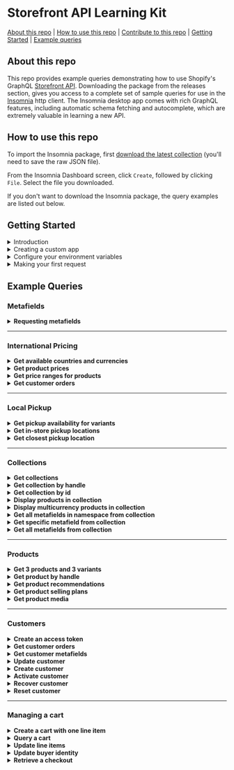 # Storefront API Learning Kit

[About this repo](#about-this-repo) | [How to use this repo](#how-to-use-this-repo) | [Contribute to this repo](https://github.com/Shopify/storefront-api-learning-kit/blob/main/contributing.md) | [Getting Started](#getting-started) | [Example queries](#example-queries)

## About this repo

This repo provides example queries demonstrating how to use Shopify's GraphQL [Storefront API](https://shopify.dev/docs/storefront-api/getting-started). Downloading the package from the releases section, gives you access to a complete set of sample queries for use in the [Insomnia](https://insomnia.rest/) http client. The Insomnia desktop app comes with rich GraphQL features, including automatic schema fetching and autocomplete, which are extremely valuable in learning a new API.

## How to use this repo

To import the Insomnia package, first [download the latest collection](https://github.com/Shopify/storefront-api-learning-kit/blob/main/builds/storefront-api-learning-kit-insomnia.json) (you'll need to save the raw JSON file).

From the Insomnia Dashboard screen, click `Create`, followed by clicking `File`. Select the file you downloaded.

If you don't want to download the Insomnia package, the query examples are listed out below.

## Getting Started

<details><summary>Introduction</summary>
<p>

 This learning kit provides a set of common GraphQL queries and mutations used with the Shopify Storefront API.

If not already familiar with GraphQL, or Shopify APIs, please consult the Shopify GraphQL learning kit https://www.shopify.com/partners/blog/shopify-graphql-learning-kit (NOTE: As of January 2022, private apps have been deprecated and custom apps are to be used instead: https://help.shopify.com/en/manual/apps/app-types#custom-apps)

The Shopify Storefront API gives you full creative control to customize your customers' buying experience.

With the Storefront API you can access several Shopify resource types with the following access scopes:

-   Read products, variants, and collections.
-   Read and modify customer details.
-   Read and modify checkouts.
-   Read store content like articles, blogs and comments.
-   Read subscription selling plans
-   Read and modify cart objects.

Unlike the Admin API, the Storefront API is an unauthenticated API.
Any data exposed by the Storefront API can be seen by any visitor to the store.
Only use the Storefront API when you're comfortable with that risk and the data that is being exposed.
Risk can be mitigated by only providing access scopes required.
For a complete list of access scopes consult Shopify documentation at https://shopify.dev/docs/storefront-api/access-scopes

Access to the Storefront API can be granted by a merchant via a public sales channel, or custom app.
For simplicity of this tutorial, we'll use a custom app to grant access to the Storefront API.
The process to create a custom app is documented in the next section titled "Creating a custom app".

Documentation for accessing the Storefront API via a public sales channel and custom app can be found at https://shopify.dev/api/examples/storefront-api#requirements

The home of Storefront API-related developer documents and tutorials can be found at https://shopify.dev/docs/storefront-api

</p>
</details>

<details><summary>Creating a custom app</summary>
<p>

To start using the Storefront API we'll be need to create a custom app.

1.  From your Shopify Admin, select Apps.
2.  Click "Develop apps" on the top right.
3.  Click "Create an app" on  the top right.
4.  Fill out the details in the "Create an app" modal.
5.  Click "Configure Storefront API scopes" within your App Overview.
6.  Under Configurations, add the Storefront API access scopes you require. https://screenshot.click/17-25-me6zp-j5iav.png
7.  Click Save.
8.  Under "API credentials", click Install app to get your credentials. https://screenshot.click/17-26-vjpmi-6y2u1.png

</p>
</details>

<details><summary>Configure your environment variables</summary>
<p>

Environment variables are JSON key-value pairs that allow you to refer to values without having to write them out every time.

For the tutorial, three environment variables will be utilized.

1.  “base_url” will be the Shopify store being connected to.

-   If your store is mydevstore.myshopify.com, enter “mydevstore.myshopify.com” here.

2.  “api_version” is the Storefront API version used for the API requests.

-   This can be changed to an earlier version or unstable depending on your use case.

3.  "storefront_access_token" used to populate the X-Shopify-Storefront-Access-Token request header

-   This storefront access token generated from creating a custom app.

</p>
</details>

<details><summary>Making your first request</summary>
<p>

You should see at the top of the frame that we're using the "base_url" and "api_version" to build out the address for the endpoint.
You can also click "Header" at the top to see the use of the "storefront_access_token".
Hovering over either of these should show you the value that will be substituted into the request.
If you don’t see your values, ensure you have the right environment selected.

Once you've confirmed these three fields are set in your environment, try running the shop query below.
If the Storefront API access token has been configured correctly, you should get your shop’s info back.

```graphql
query getShopDetails {
    shop {
        name
        primaryDomain {
            host
            url
        }
        paymentSettings {
            currencyCode
            acceptedCardBrands
            enabledPresentmentCurrencies
        }
    }
}
```

</p>
</details>

## Example Queries

### Metafields

<details><summary><strong> Requesting metafields</strong></summary>
<p>

Metafields allow merchants to store additional information for Shopify resources including:

-   Products
-   Collections
-   Customers
-   Blogs
-   Pages
-   Shop

Unlike the Admin API, metafields must first be made visible to the Storefront API.
To make metafields visible to the Storefront API use the Shopify Admin API mutation metafieldStorefrontVisibilityCreate.
For more information on the metafieldStorefrontVisibilityCreate mutation consult the Shopify Admin API doc https://shopify.dev/docs/admin-api/graphql/reference/metafields/metafieldstorefrontvisibilitycreate

For a complete Storefront API metafield reference please consult the metafield tutorial at
https://shopify.dev/tutorials/retrieve-metafields-with-storefront-apiexpose-metafields-to-the-storefront-api

Once the metafield for the given resource has been made visible to the Storefront API, it can be queried from that resource.

For the resource types listed above, both a single metafield, and paginated list can be queried.

The following example queries the Shop resource for the first ten available metafields using the shop's MetafieldConnection.

```graphql
query getShopMetafields {
    shop {
        name
        metafields(first: 10) {
            pageInfo {
                hasNextPage
                hasPreviousPage
            }
            edges {
                cursor
                node {
                    id
                    namespace
                    key
                    valueType
                    value
                }
            }
        }
    }
}
```

</p>
</details>
<hr>

### International Pricing

<details><summary><strong>Get available countries and currencies</strong></summary>
<p>

```graphql
query getCountriesAndCurrencies @inContext(country: FR) {
    localization {
        availableCountries {
            currency {
                isoCode
                name
                symbol
            }
            isoCode
            name
            unitSystem
        }
        country {
            currency {
                isoCode
                name
                symbol
            }
            isoCode
            name
            unitSystem
        }
    }
}
```

</p>
</details>

<details><summary><strong>Get product prices</strong></summary>
<p>

```graphql
query allProducts @inContext(country: CA) {
    products(first: 1) {
        edges {
            node {
                variants(first: 1) {
                    edges {
                        node {
                            priceV2 {
                                amount
                                currencyCode
                            }
                        }
                    }
                }
            }
        }
    }
}
```

</p>
</details>

<details><summary><strong>Get price ranges for products</strong></summary>
<p>

```graphql
query getProductPriceRanges @inContext(country: CA) {
    products(first: 1) {
        edges {
            node {
                title
                priceRange {
                    minVariantPrice {
                        amount
                        currencyCode
                    }
                    maxVariantPrice {
                        amount
                        currencyCode
                    }
                }
                compareAtPriceRange {
                    minVariantPrice {
                        amount
                        currencyCode
                    }
                    maxVariantPrice {
                        amount
                        currencyCode
                    }
                }
            }
        }
    }
}
```

</p>
</details>

<details><summary><strong>Get customer orders</strong></summary>
<p>

```graphql
query getcustomerOrders @inContext(country: FR) {
    customer(customerAccessToken: "token") {
        orders(first: 10) {
            edges {
                node {
                    totalPriceV2 {
                        amount
                        currencyCode # order's currency - USD (point in time)
                    }
                    lineItems(first: 10) {
                        edges {
                            node {
                                originalTotalPrice {
                                    amount
                                    currencyCode # order's currency - USD (point in time)
                                }
                                variant {
                                    priceV2 {
                                        amount
                                        currencyCode # EUR variant's currency (past context)
                                    }
                                }
                            }
                        }
                    }
                }
            }
        }
    }
}
```

</p>
</details>
<hr>

### Local Pickup

<details><summary><strong>Get pickup availability for variants</strong></summary>
<p>

```graphql
query GetPickUpAvailability {
  product(first: 1) {
    edges {
      node {
        variants(first: 1) {
          edges {
            node {
              storeAvailability(first: 1) {
                edges {
                  node {
                    available
                    pickUpTime
                    location {
                      name
                    }
                  }
                }
              }
            }
          }
        }
      }
    }
  }
}
```

</p>
</details>

<details><summary><strong>Get in-store pickup locations</strong></summary>
<p>

```graphql
query LocationsByDistance($location: GeoCoordinateInput!) {
    locations(near: $location, first: 5, sortKey: DISTANCE) {
        edges {
            node {
                id
                name
                address {
                    formatted
                }
            }
        }
    }
}
```

_Variables_

```
{
	"location": {
		"latitude": 45.4553,
		"longitude": -75.6973
	}
}
```

</p>
</details>

<details><summary><strong>Get closest pickup location</strong></summary>
<p>

```graphql
query NearestPickupAvailability
@inContext(preferredLocationId: "Z2lkOi8vc2hvcGlmeS9Mb2NhdGlvbi8x") {
    node(id: "Z2lkOi8vc2hvcGlmeS9Qcm9kdWN0VmFyaWFudC8z") {
        ... on ProductVariant {
            storeAvailability(first: 3) {
                edges {
                    node {
                        location {
                            name
                            address {
                                formatted
                            }
                        }
                    }
                }
            }
        }
    }
}
```

</p>
</details>
<hr>

### Collections

<details><summary><strong>Get collections</strong></summary>
<p>

Simple query to return the first 10 collections in the shop

Since a shop can contain multiple collections, pagination is required

```graphql
{
    collections(first: 10) {
        edges {
            cursor
            node {
                id
                handle
            }
        }
        pageInfo {
            hasNextPage
            hasPreviousPage
        }
    }
}
```

</p>
</details>

<details><summary><strong>Get collection by handle</strong></summary>
<p>

Simple query to return details from a collection object by passing the collection.handle as an argument

```graphql
{
    collectionByHandle(handle: "all") {
        id
        handle
    }
}
```

</p>
</details>

<details><summary><strong>Get collection by id</strong></summary>
<p>

Query that returns details from a collection object by passing the collection.id as an argument
Since the `node` connection can apply to a range of different objects, a fragment is required to specify the type being returned
In this example, the "... on Collection" fragment allows us to return fields from a collection object

```graphql
{
    node(id: "Z2lkOi8vc2hvcGlmeS9Db2xsZWN0aW9uLzIxMjIzNzgxMTczNA==") {
        ... on Collection {
            id
            handle
        }
    }
}
```

</p>
</details>

<details><summary><strong>Display products in collection</strong></summary>
<p>

This query returns data from a single collection, specified by the handle.

The data returned in the product connection can be used to display a page of products.

The `products` connection requires pagination in this query, since collections can contain a large number of products. This query includes the `sortKey` argument on the products connection, this returns products in the order specified by the sortKey

Products can contain multiple images, so the `images` connection requires pagination. In this example we only want to display 1 image per product, so we're only asking for first:1

Since products can contain multiple variants, we've asked the products connection to return price ranges.

The 'priceRange' object returns prices in the shop's currency. Multicurrency will be demonstrated in the next example

```graphql
{
    collectionByHandle(handle: "all") {
        id
        title
        products(first: 50, sortKey: BEST_SELLING) {
            edges {
                node {
                    id
                    title
                    vendor
                    availableForSale
                    images(first: 1) {
                        edges {
                            node {
                                id
                                transformedSrc
                                width
                                height
                                altText
                            }
                        }
                    }
                    priceRange {
                        minVariantPrice {
                            amount
                            currencyCode
                        }
                        maxVariantPrice {
                            amount
                            currencyCode
                        }
                    }
                }
            }
        }
    }
}
```

</p>
</details>

<details><summary><strong>Display multicurrency products in collection</strong></summary>
<p>

This query is returning data from a single collection, specified by the handle.

The data being returned in the product connection can be used to display a page of products with multicurrency pricing.

Since products can contain multiple variants, we've asked the products connection to return price ranges.

The 'presentmentPriceRanges' object returns prices in all currencies offered by the shop. Since shops can offer multiple different currencies, the `presentmentPriceRanges` object requires pagination

```graphql
{
    collectionByHandle(handle: "all") {
        id
        title
        products(first: 50, sortKey: BEST_SELLING) {
            edges {
                node {
                    id
                    title
                    vendor
                    availableForSale
                    images(first: 1) {
                        edges {
                            node {
                                id
                                transformedSrc
                                width
                                height
                                altText
                            }
                        }
                    }
                    presentmentPriceRanges(first: 10) {
                        edges {
                            node {
                                minVariantPrice {
                                    amount
                                    currencyCode
                                }
                                maxVariantPrice {
                                    amount
                                    currencyCode
                                }
                            }
                        }
                    }
                }
            }
        }
    }
}
```

</p>
</details>

<details><summary><strong>Get all metafields in namespace from collection</strong></summary>
<p>

Uses the `collectionByHandle` query to specify a collection by passing the handle. The `metafields` connection is using the `namespace` argument to return only metafields in a specific namespace.

Since collections can have a large number of metafields in a given namespace, pagination is required on the `metafields` connection.

```graphql
{
    collectionByHandle(handle: "all") {
        id
        metafields(first: 10, namespace: "global") {
            edges {
                node {
                    namespace
                    key
                    value
                }
            }
        }
    }
}
```

</p>
</details>

<details><summary><strong>Get specific metafield from collection</strong></summary>
<p>

Uses the `collectionByHandle` query to specify a collection by passing the handle.

The `metafield` connection is using the `namespace` and 'key' arguments to return a specific metafield.

Since only 1 metafield can exist in a given namespace with a given key, pagination is not required on the `metafield` connection.

```graphql
{
    collectionByHandle(handle: "all") {
        id
        metafield(namespace: "global", key: "instructions") {
            namespace
            key
            value
        }
    }
}
```

</p>
</details>

<details><summary><strong>Get all metafields from collection</strong></summary>
<p>

Uses the `collectionByHandle` query to specify a collection by passing the handle, and returns a list of all metafields attached to that collection.

Since collections can have a large number of metafields, pagination is required on the `metafields` connection.

```graphql
{
    collectionByHandle(handle: "all") {
        id
        metafields(first: 10) {
            edges {
                node {
                    namespace
                    key
                    value
                }
            }
        }
    }
}
```

</p>
</details>
<hr>

### Products

<details><summary><strong>Get 3 products and 3 variants</strong></summary>
<p>

This query gets the products connection, which is available from the QueryRoot, and asks for the first 3 products.
It selects edges, the node, and fields from each of the returned product objects.
Since products also have a variants connection, we repeat a similar process to get information on the first 3 variants on each of those products.

```graphql
{
    products(first: 3) {
        edges {
            cursor
            node {
                id
                title
                description
                handle
                variants(first: 3) {
                    edges {
                        cursor
                        node {
                            id
                            title
                            quantityAvailable
                            priceV2 {
                                amount
                                currencyCode
                            }
                        }
                    }
                }
            }
        }
    }
}
```

</p>
</details>

<details><summary><strong>Get product by handle</strong></summary>
<p>

This query gets a single product connection, available from the QueryRoot, that matches the handle "my-test-product".

As only one product connection will be returned, we don't need to specify edges, node, or cursor.

```graphql
{
    productByHandle(handle: "my-test-product") {
        id
        title
        description
        variants(first: 3) {
            edges {
                cursor
                node {
                    id
                    title
                    quantityAvailable
                    priceV2 {
                        amount
                        currencyCode
                    }
                }
            }
        }
    }
}
```

</p>
</details>

<details><summary><strong>Get product recommendations</strong></summary>
<p>

This query gets a single product connection, available from the QueryRoot, that matches the base64-encoded id of the product.

As only one product connection will be returned, we don't need to specify edges, node, or cursor.

```graphql
{
    productRecommendations(
        productId: "Z2lkOi8vc2hvcGlmeS9Qcm9kdWN0LzEyMzQ1Njc4OQ=="
    ) {
        id
        title
        description
        variants(first: 3) {
            edges {
                cursor
                node {
                    id
                    title
                    quantityAvailable
                    priceV2 {
                        amount
                        currencyCode
                    }
                }
            }
        }
    }
}
```

</p>
</details>

<details><summary><strong>Get product selling plans</strong></summary>
<p>

This query gets the first 30 products, the first 5 selling plan groups associated with them, and the first 5 selling plans within the groups.

We use fragments to return the price adjustments for each selling plan.

```graphql
{
    products(first: 30) {
        edges {
            node {
                id
                title
                sellingPlanGroups(first: 5) {
                    edges {
                        node {
                            appName
                            name
                            options {
                                name
                                values
                            }
                            sellingPlans(first: 5) {
                                edges {
                                    node {
                                        id
                                        description
                                        recurringDeliveries
                                        priceAdjustments {
                                            adjustmentValue {
                                                ... on SellingPlanPercentagePriceAdjustment {
                                                    adjustmentPercentage
                                                }
                                                ... on SellingPlanFixedAmountPriceAdjustment {
                                                    adjustmentAmount {
                                                        amount
                                                        currencyCode
                                                    }
                                                }
                                                ... on SellingPlanFixedPriceAdjustment {
                                                    price {
                                                        amount
                                                        currencyCode
                                                    }
                                                }
                                            }
                                            orderCount
                                        }
                                        options {
                                            name
                                            value
                                        }
                                    }
                                }
                            }
                        }
                    }
                }
            }
        }
    }
}
```

</p>
</details>

<details><summary><strong>Get product media</strong></summary>
<p>

This query gets 3 products and their media; we use a fragment here to specify the fields that we want to return for each possible media type.

You cannot retrieve media for product variants with the Storefront API, only products. You cannot upload media, add media to a product, or delete media with the Storefront API, use the Admin API for these tasks.

https://shopify.dev/tutorials/manage-product-media-with-admin-api#retrieve-product-media-by-using-the-storefront-api

```graphql
{
    products(first: 3) {
        edges {
            cursor
            node {
                id
                title
                description
                media(first: 10) {
                    edges {
                        node {
                            mediaContentType
                            alt
                            ...mediaFieldsByType
                        }
                    }
                }
            }
        }
    }
}

fragment mediaFieldsByType on Media {
    ... on ExternalVideo {
        id
        host
        embeddedUrl
    }
    ... on MediaImage {
        image {
            originalSrc
        }
    }
    ... on Model3d {
        sources {
            url
            mimeType
            format
            filesize
        }
    }
    ... on Video {
        sources {
            url
            mimeType
            format
            height
            width
        }
    }
}
```

</p>
</details>
<hr>

### Customers

<details><summary><strong>Create an access token</strong></summary>
<p>

The Storefront API allows access to a customer’s addresses, orders and metafields. To access customers, an app must have unauthenticated_read_customers access scope.

To query a customer, a customerAccessToken is required. This is obtained via the customerAccessTokenCreate mutation which exchanges a user’s email address and password for an access token.

```graphql
mutation customerAccessTokenCreate($input: CustomerAccessTokenCreateInput!) {
    customerAccessTokenCreate(input: $input) {
        customerAccessToken {
            accessToken
            expiresAt
        }
        customerUserErrors {
            code
            field
            message
        }
    }
}
```

_Variables_

```json
{
    "input": {
        "email": "user@example.com",
        "password": "HiZqFuDvDdQ7"
    }
}
```

</p>
</details>

<details><summary><strong>Get customer orders</strong></summary>
<p>

To query a customer, a customerAccessToken is required. This is obtained via the customerAccessTokenCreate mutation which exchanges a user’s email address and password for an access token.

```graphql
query getCustomerOrders($customerAccessToken: String!) {
    customer(customerAccessToken: $customerAccessToken) {
        id
        orders(first: 3) {
            edges {
                node {
                    orderNumber
                }
            }
        }
    }
}
```

_Variables_

```json
{
    "customerAccessToken": "d794063da4e26c9b1a8d7b77bdfd6862"
}
```

</p>
</details>

<details><summary><strong>Get customer metafields</strong></summary>
<p>

To query a customer, a customerAccessToken is required. This is obtained via the customerAccessTokenCreate mutation which exchanges a user’s email address and password for an access token.

By default, the Storefront API can't read metafields. To expose specific metafields to the Storefront API, you need to use the GraphQL Admin API to allow them. For each metafield that you want to allow, you need to create a MetafieldStorefrontVisibility record.

https://shopify.dev/tutorials/retrieve-metafields-with-storefront-api#expose-metafields-to-the-storefront-api

```graphql
query CustomerMetafields($customerAccessToken: String!) {
    customer(customerAccessToken: $customerAccessToken) {
        id
        email
        metafields(first: 3) {
            edges {
                node {
                    id
                    key
                    namespace
                    value
                }
            }
        }
    }
}
```

_Variables_

```json
{
    "customerAccessToken": "d794063da4e26c9b1a8d7b77bdfd6862"
}
```

</p>
</details>

<details><summary><strong>Update customer</strong></summary>
<p>

To query a customer, a customerAccessToken is required. This is obtained via the customerAccessTokenCreate mutation which exchanges a user’s email address and password for an access token.

```graphql
mutation customerUpdate(
    $customerAccessToken: String!
    $customer: CustomerUpdateInput!
) {
    customerUpdate(
        customerAccessToken: $customerAccessToken
        customer: $customer
    ) {
        customer {
            id
        }
        customerAccessToken {
            accessToken
            expiresAt
        }
        customerUserErrors {
            code
            field
            message
        }
    }
}
```

_Variables_

```json
{
    "customerAccessToken": "d794063da4e26c9b1a8d7b77bdfd6862",
    "customer": {
        "phone": "+61401425227"
    }
}
```

</p>
</details>
<details><summary><strong>Create customer</strong></summary>
<p>

To query a customer, a customerAccessToken is required. This is obtained via the customerAccessTokenCreate mutation which exchanges a user’s email address and password for an access token.

This mutation will create a customer with password for the customer to login.

```graphql
mutation customerCreate($input: CustomerCreateInput!) {
  customerCreate(input: $input) {
    customer {
      id
      email
      firstName
      lastName
      phone
    }
    customerUserErrors {
      code
      field
      message
    }
  }
}
```

_Variables_

```json
{
    "input": {
      "acceptsMarketing": true,
      "email": "example@example.com",
      "firstName": "John",
      "lastName": "Smith",
      "password": "qwerty12345",
      "phone": "1234567890"
    }
  }
```

</p>
</details>

<details><summary><strong>Activate customer</strong></summary>
<p>

To query a customer, a customerAccessToken is required. This is obtained via the customerAccessTokenCreate mutation which exchanges a user’s email address and password for an access token.

Once a customer is created, an email will be sent to the customer with the account activiation url. This mutation will use the activationToken from the activation url to active the customer account. 

You can also use the url directly to activate the customer account. See customerActiveByUrl mutation https://shopify.dev/api/storefront/2022-10/mutations/customerActivateByUrl

```graphql

mutation customerActivate($id: ID!, $input: CustomerActivateInput!) {
  customerActivate(id: $id, input: $input) {
    customer {
      id
      email
      firstName
      lastName
      phone
    }
    customerAccessToken {
      accessToken
      expiresAt
    }
    customerUserErrors {
      code
      field
      message
    }
  }
}


```

_Variables_

```json
{
	"id": "gid://shopify/Customer/5820694691862",
	"input": {
		"activationToken": "da48cbd301e7c31a9d5dca03fcf5cdb6-1671054502",
		"password": "qwerty12345"
	}
}
```

</p>
</details>


<details><summary><strong>Recover customer</strong></summary>
<p>

This mutation will send a email  to customer for reset password of the customer account.
Note that this mutation is throttled by IP.

```graphql

mutation customerRecover($email: String!) {
  customerRecover(email: $email) {
    customerUserErrors {
      code
      field
      message
    }
  }
}


```

_Variables_

```json
{
	"email":"example@example.com"
}
```

</p>
</details>

<details><summary><strong>Reset customer</strong></summary>
<p>
This mutation is for reset the customer account password. After sending customerRecover mutation, the customer will receive an email with recovery url for reset customer. The url will contain the customer id and resetToken.

You can also use the url directly to reset the customer account. See customerResetByUrl mutation https://shopify.dev/api/storefront/2022-10/mutations/customerResetByUrl

```graphql

mutation customerReset($id: ID!, $input: CustomerResetInput!) {
  customerReset(id: $id, input: $input) {
    customer {
      id
      email
      firstName
      lastName
      phone
    }
    customerAccessToken {
      accessToken
      expiresAt
    }
    customerUserErrors {
      code
      field
      message
    }
  }
}


```

_Variables_

```json
{
	"id": "gid://shopify/Customer/5820694691862",
	"input": {
		"password": "12345qwerty",
		"resetToken": "2279f05aebbb8319553e46f2b71c88c7-1671131136"
	}
}
```

</p>
</details>

<hr>

### Managing a cart

<details><summary><strong>Create a cart with one line item</strong></summary>
<p>

```graphql
mutation customerAccessTokenCreate($input: CustomerAccessTokenCreateInput!) {
    customerAccessTokenCreate(input: $input) {
        customerAccessToken {
            accessToken
            expiresAt
        }
        customerUserErrors {
            code
            field
            message
        }
    }
}
```

_Variables_

```json
{
	"cartInput": {
		"lines": [
			{
				"quantity": 1,
				"merchandiseId": "Z2lkOi8vc2hvcGlmeS9Qcm9kdWN0VmFyaWFudC8zOTg1Mzk2NzM0MzY3Mg=="
			}
		],
		"attributes": {
			"key": "cart_attribute_key",
			"value": "This is a cart attribute value"
		}
	}
}
```

</p>
</details>

<details><summary><strong>Query a cart</strong></summary>
<p>

```graphql
query cartQuery($cartId: ID!) {
  cart(id: $cartId) {
    id
    createdAt
    updatedAt

    lines(first: 10) {
      edges {
        node {
          id
          quantity
          merchandise {
            ... on ProductVariant {
              id
            }
          }
          attributes {
            key
            value
          }
        }
      }
    }
    attributes {
      key
      value
    }
    estimatedCost {
      totalAmount {
        amount
        currencyCode
      }
      subtotalAmount {
        amount
        currencyCode
      }
      totalTaxAmount {
        amount
        currencyCode
      }
      totalDutyAmount {
        amount
        currencyCode
      }
    }
    buyerIdentity {
      email
      phone
      customer {
        id
      }
      countryCode
    }
  }
}

```

_Variables_

```json
{
	"cartId": "{% response 'body', 'req_28d5c4dc622e42e5b14b58dbc19e9a8a', 'b64::JC5kYXRhLmNhcnRDcmVhdGUuY2FydC5pZA==::46b', 'never', 60 %}"
}
```

</p>
</details>

<details><summary><strong>Update line items</strong></summary>
<p>


```graphql
mutation cartLinesUpdate($cartId: ID!, $lines: [CartLineUpdateInput!]!) {
  cartLinesUpdate(cartId: $cartId, lines: $lines) {
    cart {
      id
      lines(first: 10) {
        edges {
          node {
            id
            quantity
            merchandise {
              ... on ProductVariant {
                id
              }
            }
          }
        }
      }
      estimatedCost {
        totalAmount {
          amount
          currencyCode
        }
        subtotalAmount {
          amount
          currencyCode
        }
        totalTaxAmount {
          amount
          currencyCode
        }
        totalDutyAmount {
          amount
          currencyCode
        }
      }
    }
  }
}
```

_Variables_

```json
{
	"cartId": "{% response 'body', 'req_28d5c4dc622e42e5b14b58dbc19e9a8a', 'b64::JC5kYXRhLmNhcnRDcmVhdGUuY2FydC5pZA==::46b', 'never', 60 %}",
	"lines": {
		"id": "Z2lkOi8vc2hvcGlmeS9DYXJ0TGluZS9mZjJjZjBmYjM1YjIxZTkzN2IxMGE3ZGE4YjQyMDI0ND9jYXJ0PWU0YzhkYzQ2MTRlYWEyNjgyMTE0NDIxMmY0NzNkMmYy",
		"quantity": 3
	}
}
```

</p>
</details>

<details><summary><strong>Update buyer identity</strong></summary>
<p>


```graphql
mutation cartBuyerIdentityUpdate($cartId: ID!, $buyerIdentityInput: CartBuyerIdentityInput!) {
  cartBuyerIdentityUpdate(cartId: $cartId, buyerIdentity: $buyerIdentityInput) {
    cart {
      id
      buyerIdentity {
        email
        phone
        countryCode
      }
    }
  }
}
```

_Variables_

```json
{
	"cartId": "{% response 'body', 'req_28d5c4dc622e42e5b14b58dbc19e9a8a', 'b64::JC5kYXRhLmNhcnRDcmVhdGUuY2FydC5pZA==::46b', 'never', 60 %}",
	"buyerIdentityInput": {
		"email": "test@shopify.com",
		"phone": "555-555-5555",
		"countryCode": "CA"
	}
}
```

</p>
</details>

<details><summary><strong>Retrieve a checkout</strong></summary>
<p>


```graphql
query checkoutURL($cartId: ID!) {
  cart(id: $cartId) {
    checkoutUrl
  }
}
```

_Variables_

```json
{
	"cartId": "{% response 'body', 'req_28d5c4dc622e42e5b14b58dbc19e9a8a', 'b64::JC5kYXRhLmNhcnRDcmVhdGUuY2FydC5pZA==::46b', 'never', 60 %}"
}
```
